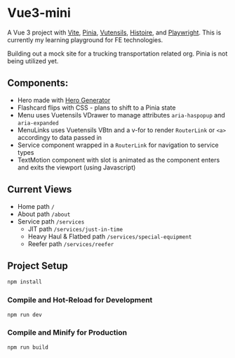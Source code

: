 # Vue3-mini

A Vue 3 project with [Vite](https://vitejs.dev/), [Pinia](https://pinia.vuejs.org/), [Vutensils](https://vuetensils.com/), [Histoire](https://histoire.dev/), and [Playwright](https://playwright.dev/). This is currently my learning playground for FE technologies. 

Building out a mock site for a trucking transportation related org. Pinia is not being utilized yet.

## Components:
  
  * Hero made with [Hero Generator](https://hero-generator.netlify.app/)
  * Flashcard flips with CSS - plans to shift to a Pinia state
  * Menu uses Vuetensils VDrawer to manage attributes `aria-haspopup` and `aria-expanded`  
  * MenuLinks uses Vuetensils VBtn and a v-for to render `RouterLink` or `<a>` accordingy to data passed in
  * Service component wrapped in a `RouterLink` for navigation to service types
  * TextMotion component with slot is animated as the component enters and exits the viewport (using Javascript)
  
## Current Views

  * Home path   `/`
  * About path    `/about`
  * Service path    `/services`
      * JIT path    `/services/just-in-time`
      * Heavy Haul & Flatbed path   `/services/special-equipment`
      * Reefer path    `/services/reefer`


## Project Setup

```sh
npm install
```

### Compile and Hot-Reload for Development

```sh
npm run dev
```

### Compile and Minify for Production

```sh
npm run build
```
